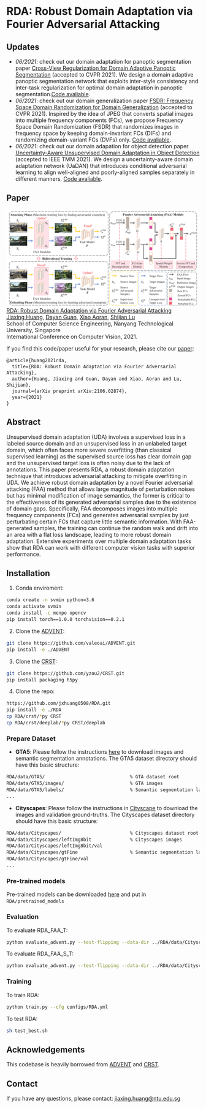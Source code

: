 # RDA: Robust Domain Adaptation via Fourier Adversarial Attacking

## Updates

- *06/2021*: check out our domain adaptation for panoptic segmentation paper [Cross-View Regularization for Domain Adaptive Panoptic Segmentation](https://arxiv.org/abs/2103.02584) (accepted to CVPR 2021). We design a domain adaptive panoptic segmentation network that exploits inter-style consistency and inter-task regularization for optimal domain adaptation in panoptic segmentation.[Code avaliable](https://github.com/jxhuang0508/FSDR).
- *06/2021*: check out our domain generalization paper [FSDR: Frequency Space Domain Randomization for Domain Generalization](https://arxiv.org/abs/2103.02370) (accepted to CVPR 2021). Inspired by the idea of JPEG that converts spatial images into multiple frequency components (FCs), we propose Frequency Space Domain Randomization (FSDR) that randomizes images in frequency space by keeping domain-invariant FCs (DIFs) and randomizing domain-variant FCs (DVFs) only. [Code avaliable](https://github.com/jxhuang0508/CVRN).
- *06/2021*: check out our domain adapation for object detection paper [Uncertainty-Aware Unsupervised Domain Adaptation in Object Detection](https://arxiv.org/abs/2103.00236) (accepted to IEEE TMM 2021). We design a uncertainty-aware domain adaptation network (UaDAN) that introduces conditional adversarial learning to align well-aligned and poorly-aligned samples separately in different manners. [Code avaliable](https://github.com/Dayan-Guan/UaDAN).

## Paper
![](./teaser.png)
[RDA: Robust Domain Adaptation via Fourier Adversarial Attacking](https://arxiv.org/abs/2106.02874)  
 [Jiaxing Huang](https://scholar.google.com/citations?user=czirNcwAAAAJ&hl=en&oi=ao), [Dayan Guan](https://scholar.google.com/citations?user=9jp9QAsAAAAJ&hl=en), [Xiao Aoran](https://scholar.google.com/citations?user=yGKsEpAAAAAJ&hl=en), [Shijian Lu](https://scholar.google.com/citations?user=uYmK-A0AAAAJ&hl=en)  
 School of Computer Science Engineering, Nanyang Technological University, Singapore  
 International Conference on Computer Vision, 2021.
 
If you find this code/paper useful for your research, please cite our [paper](https://arxiv.org/abs/2106.02874):

```
@article{huang2021rda,
  title={RDA: Robust Domain Adaptation via Fourier Adversarial Attacking},
  author={Huang, Jiaxing and Guan, Dayan and Xiao, Aoran and Lu, Shijian},
  journal={arXiv preprint arXiv:2106.02874},
  year={2021}
}
```

## Abstract

Unsupervised domain adaptation (UDA) involves a supervised loss in a labeled source domain and an unsupervised loss in an unlabeled target domain, which often faces more severe overfitting (than classical supervised learning) as the supervised source loss has clear domain gap and the unsupervised target loss is often noisy due to the lack of annotations. This paper presents RDA, a robust domain adaptation technique that introduces adversarial attacking to mitigate overfitting in UDA. We achieve robust domain adaptation by a novel Fourier adversarial attacking (FAA) method that allows large magnitude of perturbation noises but has minimal modification of image semantics, the former is critical to the effectiveness of its generated adversarial samples due to the existence of domain gaps. Specifically, FAA decomposes images into multiple frequency components (FCs) and generates adversarial samples by just perturbating certain FCs that capture little semantic information. With FAA-generated samples, the training can continue the random walk and drift into an area with a flat loss landscape, leading to more robust domain adaptation. Extensive experiments over multiple domain adaptation tasks show that RDA can work with different computer vision tasks with superior performance.

## Installation
1. Conda enviroment:
```bash
conda create -n svmin python=3.6
conda activate svmin
conda install -c menpo opencv
pip install torch==1.0.0 torchvision==0.2.1
```

2. Clone the [ADVENT](https://github.com/valeoai/ADVENT):
```bash
git clone https://github.com/valeoai/ADVENT.git
pip install -e ./ADVENT
```

3. Clone the [CRST](https://github.com/yzou2/CRST):
```bash
git clone https://github.com/yzou2/CRST.git
pip install packaging h5py
```

4. Clone the repo:
```bash
https://github.com/jxhuang0508/RDA.git
pip install -e ./RDA
cp RDA/crst/*py CRST
cp RDA/crst/deeplab/*py CRST/deeplab
```

### Prepare Dataset
* **GTA5**: Please follow the instructions [here](https://download.visinf.tu-darmstadt.de/data/from_games/) to download images and semantic segmentation annotations. The GTA5 dataset directory should have this basic structure:
```bash
RDA/data/GTA5/                               % GTA dataset root
RDA/data/GTA5/images/                        % GTA images
RDA/data/GTA5/labels/                        % Semantic segmentation labels
...
```

* **Cityscapes**: Please follow the instructions in [Cityscape](https://www.cityscapes-dataset.com/) to download the images and validation ground-truths. The Cityscapes dataset directory should have this basic structure:
```bash
RDA/data/Cityscapes/                         % Cityscapes dataset root
RDA/data/Cityscapes/leftImg8bit              % Cityscapes images
RDA/data/Cityscapes/leftImg8bit/val
RDA/data/Cityscapes/gtFine                   % Semantic segmentation labels
RDA/data/Cityscapes/gtFine/val
...
```

### Pre-trained models
Pre-trained models can be downloaded [here](https://github.com/jxhuang0508/RDA/releases/tag/Latest) and put in ```RDA/pretrained_models```

### Evaluation

To evaluate RDA_FAA_T:
```bash
python evaluate_advent.py --test-flipping --data-dir ../RDA/data/Cityscapes --restore-from ../RDA/pretrained_models/model_FAA_T.pth --save ../RDA/experiments/GTA2Cityscapes_RDA
```

To evaluate RDA_FAA_S_T:
```bash
python evaluate_advent.py --test-flipping --data-dir ../RDA/data/Cityscapes --restore-from ../RDA/pretrained_models/model_FAA_S_T.pth.pth --save ../RDA/experiments/GTA2Cityscapes_RDA
```

### Training
To train RDA:
```bash
python train.py --cfg configs/RDA.yml
```

To test RDA:
```bash
sh test_best.sh
```

## Acknowledgements
This codebase is heavily borrowed from [ADVENT](https://github.com/valeoai/ADVENT) and [CRST](https://github.com/yzou2/CRST).

## Contact
If you have any questions, please contact: jiaxing.huang@ntu.edu.sg
